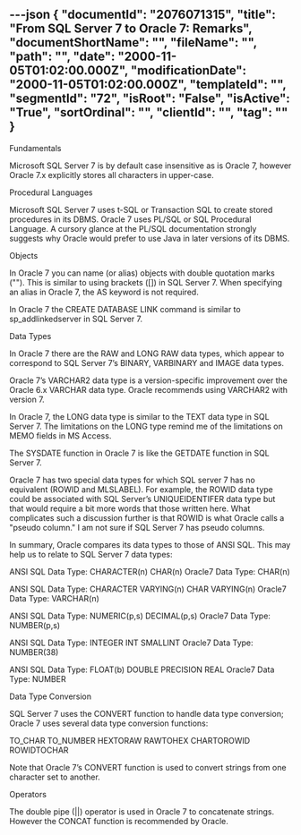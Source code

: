 ---json
{
  "documentId": "2076071315",
  "title": "From SQL Server 7 to Oracle 7: Remarks",
  "documentShortName": "",
  "fileName": "",
  "path": "",
  "date": "2000-11-05T01:02:00.000Z",
  "modificationDate": "2000-11-05T01:02:00.000Z",
  "templateId": "",
  "segmentId": "72",
  "isRoot": "False",
  "isActive": "True",
  "sortOrdinal": "",
  "clientId": "",
  "tag": ""
}
---

Fundamentals

Microsoft SQL Server 7 is by default case insensitive as is Oracle 7, however Oracle 7.x explicitly stores all characters in upper-case.


Procedural Languages

Microsoft SQL Server 7 uses t-SQL or Transaction SQL to create stored procedures in its DBMS. Oracle 7 uses PL/SQL or SQL Procedural Language. A cursory glance at  the PL/SQL documentation strongly suggests why Oracle would prefer to use Java in later versions of its DBMS.


Objects

In Oracle 7 you can name (or alias) objects with double quotation marks (&quot;&quot;). This is similar to using brackets ([]) in SQL Server 7. When specifying an alias in Oracle 7, the AS keyword is not required.

In Oracle 7 the CREATE DATABASE LINK command is similar to sp_addlinkedserver in SQL Server 7.


Data Types

In Oracle 7 there are the RAW and LONG RAW data types, which appear to correspond to SQL Server 7’s BINARY, VARBINARY and IMAGE data types.

Oracle 7’s VARCHAR2 data type is a version-specific improvement over the Oracle 6.x VARCHAR data type. Oracle recommends using VARCHAR2 with version 7.

In Oracle 7, the LONG data type is similar to the TEXT data type in SQL Server 7. The limitations on the LONG type remind me of the limitations on MEMO fields in MS Access.

The SYSDATE function in Oracle 7 is like the GETDATE function in SQL Server 7.

Oracle 7 has two special data types for which SQL server 7 has no equivalent (ROWID and MLSLABEL). For example, the ROWID data type could be associated with SQL Server’s UNIQUEIDENTIFER data type but that would require a bit more words that those written here. What complicates such a discussion further is that ROWID is what Oracle calls a &quot;pseudo column.&quot; I am not sure if SQL Server 7 has pseudo columns.

In summary, Oracle compares its data types to those of ANSI SQL. This may help us to relate to SQL Server 7 data types:

ANSI SQL Data Type: CHARACTER(n) CHAR(n)
Oracle7 Data Type: CHAR(n)

ANSI SQL Data Type: CHARACTER VARYING(n) CHAR VARYING(n)
Oracle7 Data Type: VARCHAR(n)

ANSI SQL Data Type: NUMERIC(p,s) DECIMAL(p,s)
Oracle7 Data Type: NUMBER(p,s)

ANSI SQL Data Type: INTEGER INT SMALLINT
Oracle7 Data Type: NUMBER(38)

ANSI SQL Data Type: FLOAT(b) DOUBLE PRECISION REAL
Oracle7 Data Type: NUMBER 


Data Type Conversion

SQL Server 7 uses the CONVERT function to handle data type conversion; Oracle 7 uses several data type conversion functions:

TO_CHAR
TO_NUMBER
HEXTORAW
RAWTOHEX
CHARTOROWID
ROWIDTOCHAR

Note that Oracle 7’s CONVERT function is used to convert strings from one character set to another.

Operators

The double pipe (||) operator is used in Oracle 7 to concatenate strings. However the CONCAT function is recommended by Oracle.
